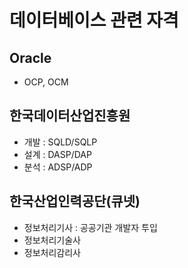 # 데이터베이스 관련 자격

## Oracle
- OCP, OCM

## 한국데이터산업진흥원
- 개발 : SQLD/SQLP
- 설계 : DASP/DAP
- 분석 : ADSP/ADP

## 한국산업인력공단(큐넷)
- 정보처리기사 : 공공기관 개발자 투입
- 정보처리기술사
- 정보처리감리사
